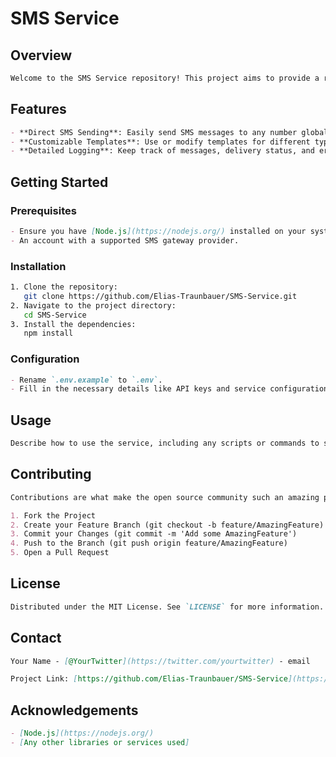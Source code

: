 
# SMS Service

## Overview
```markdown
Welcome to the SMS Service repository! This project aims to provide a reliable and efficient way to send SMS messages programmatically. Whether for notifications, verification, or marketing purposes, this service is designed to meet various messaging needs.
```

## Features
```markdown
- **Direct SMS Sending**: Easily send SMS messages to any number globally.
- **Customizable Templates**: Use or modify templates for different types of messages.
- **Detailed Logging**: Keep track of messages, delivery status, and errors for analytics and debugging.
```

## Getting Started
### Prerequisites
```markdown
- Ensure you have [Node.js](https://nodejs.org/) installed on your system.
- An account with a supported SMS gateway provider.
```

### Installation
```sh
1. Clone the repository:
   git clone https://github.com/Elias-Traunbauer/SMS-Service.git
2. Navigate to the project directory:
   cd SMS-Service
3. Install the dependencies:
   npm install
```

### Configuration
```markdown
- Rename `.env.example` to `.env`.
- Fill in the necessary details like API keys and service configurations.
```

## Usage
```markdown
Describe how to use the service, including any scripts or commands to send messages.
```

## Contributing
```markdown
Contributions are what make the open source community such an amazing place to learn, inspire, and create. Any contributions you make are **greatly appreciated**.

1. Fork the Project
2. Create your Feature Branch (git checkout -b feature/AmazingFeature)
3. Commit your Changes (git commit -m 'Add some AmazingFeature')
4. Push to the Branch (git push origin feature/AmazingFeature)
5. Open a Pull Request
```

## License
```markdown
Distributed under the MIT License. See `LICENSE` for more information.
```

## Contact
```markdown
Your Name - [@YourTwitter](https://twitter.com/yourtwitter) - email

Project Link: [https://github.com/Elias-Traunbauer/SMS-Service](https://github.com/Elias-Traunbauer/SMS-Service)
```

## Acknowledgements
```markdown
- [Node.js](https://nodejs.org/)
- [Any other libraries or services used]
```
